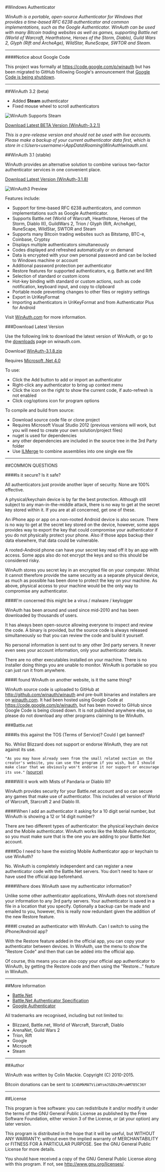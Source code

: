 #Windows Authenticator

*WinAuth is a portable, open-source Authenticator for Windows that provides a time-based RFC 6238 authenticator and common implementations, such as the Google Authenticator. WinAuth can be used with many Bitcoin trading websites as well as games, supporting Battle.net (World of Warcraft, Hearthstone, Heroes of the Storm, Diablo), Guild Wars 2, Glyph (Rift and ArcheAge), WildStar, RuneScape, SWTOR and Steam.*

----

####Notice about Google Code

This project was formally at https://code.google.com/p/winauth but has been migrated to GitHub following Google's
announcement that [Google Code is being shutdown](http://google-opensource.blogspot.com/2015/03/farewell-to-google-code.html).

----

##WinAuth 3.2 (beta)

 * Added **Steam** authenticator
 * Fixed mouse wheel to scroll authenticators

<img src="https://winauth.com/images/steam.png" alt="WinAuth Supports Steam" />

[Download Latest BETA Version (WinAuth-3.2.1)](https://winauth.com/downloads/3.x/WinAuth-3.2.1.zip)

*This is a pre-release version and should not be used with live accounts. Please make a backup of your current authenticator data first, which is store in c:\Users\<username>\AppData\Roaming\WinAuth\winauth.xml.*
 
##WinAuth 3.1 (stable)

WinAuth provides an alternative solution to combine various two-factor authenticator services in one convenient place.

[Download Latest Version (WinAuth-3.1.8)](https://winauth.com/downloads/3.x/WinAuth-3.1.8.zip)

<img src="https://winauth.com/images/winauth3-preview.png" alt="WinAuth3 Preview" />

Features include:

  * Support for time-based RFC 6238 authenticators, and common implementations such as Google Authenticator.
  * Supports Battle.net (World of Warcraft, Hearthstone, Heroes of the Storm, Diablo III), GuildWars 2, Trion / Glyph (Rift, ArcheAge), RuneScape, WildStar, SWTOR and Steam
  * Supports many Bitcoin trading websites such as Bitstamp, BTC-e, Coinbase, Cryptsy
  * Displays multiple authenticators simultaneously
  * Codes displayed and refreshed automatically or on demand
  * Data is encrypted with your own personal password and can be locked to Windows machine or account
  * Additional password protection per authenticator
  * Restore features for supported authenticators, e.g. Battle.net and Rift
  * Selection of standard or custom icons
  * Hot-key binding with standard or custom actions, such as code notification, keyboard input, and copy to clipboard
  * Portable mode preventing changes to other files or registry settings
  * Export in UriKeyFormat
  * Importing authenticators in UriKeyFormat and from Authenticator Plus for Android 

Visit [WinAuth.com](https://winauth.com) for more information.

###Download Latest Version

Use the following link to download the latest version of WinAuth, or go to the [downloads](https://winauth.com/download) page on winauth.com.

Download [WinAuth-3.1.8.zip](https://winauth.com/downloads/3.x/WinAuth-3.1.8.zip)

Requires [Microsoft .Net 4.0](http://www.microsoft.com/en-us/download/details.aspx?id=17851)

To use:
  * Click the Add button to add or import an authenticator
  * Right-click any authenticator to bring up context menu
  * Click the icon on the right to show the current code, if auto-refresh is not enabled
  * Click cog/options icon for program options

To compile and build from source:
  * Download source code file or clone project
  * Requires Microsoft Visual Studio 2012 (previous versions will work, but you will need to create your own solution/project files)
  * nuget is used for dependencies
  * any other dependencies are included in the source tree in the 3rd Party folder
  * Use [ILMerge](http://research.microsoft.com/en-us/people/mbarnett/ilmerge.aspx ) to combine assemblies into one single exe file

----

##COMMON QUESTIONS

####Is it secure? Is it safe?

All authenticators just provide another layer of security. None are 100% effective.

A physical/keychain device is by far the best protection. Although still subject to any man-in-the-middle attack, there is no way to get at the secret key stored within it. If you are at all concerned, get one of these.

An iPhone app or app on a non-rooted Android device is also secure. There is no way to get at the secret key stored on the device, however, some apps provides way to export the key that could compromise your authenticator if you do not physically protect your phone. Also if those apps backup their data elsewhere, that data could be vulnerable.

A rooted-Android phone can have your secret key read off it by an app with access. Some apps also do not encrypt the keys and so this should be considered risky.

WinAuth stores you secret key in an encrypted file on your computer. Whilst it cannot therefore provide the same security as a separate physical device, as much as possible has been done to protect the key on your machine. As above, physical access to your machine would be the only way to compromise any authenticator.

####I'm concerned this might be a virus / malware / keylogger

WinAuth has been around and used since mid-2010 and has been downloaded by thousands of users.

It has always been open-source allowing everyone to inspect and review the code. A binary is provided, but the source code is always released simultaneously so that you can review the code and build it yourself.

No personal information is sent out to any other 3rd party servers. It never even sees your account information, only your authenticator details.

There are no other executables installed on your machine. There is no installer doing things you are unable to monitor. WinAuth is portable so you can just run it from anywhere.

####I found WinAuth on another website, is it the same thing?

WinAuth source code is uploaded to GitHub at http://github.com/winauth/winauth and pre-built binaries and installers are on [winauth.com](https://winauth.com). It had been hosted using Google Code at https://code.google.com/p/winauth, but has been moved to GiHub since Google Code is being closed down. It is not published anywhere else, so please do not download any other programs claiming to be WinAuth.

###Battle.net

####Is this against the TOS (Terms of Service)? Could I get banned?

No. Whlist Blizzard does not support or endorse WinAuth, they are not against its use. 

`"As you may have already seen from the small related section on the creator's website, you can use the program if you wish, but I should make clear that we obviously won't endorse it nor support or encourage its use."` [(source)](http://eu.battle.net/wow/en/forum/topic/2569217651)

####Will it work with Mists of Pandaria or Diablo III?

WinAuth provides security for your Battle.net account and so can secure any games that make use of authenticator. This includes all version of World of Warcraft, Starcraft 2 and Diablo III.

####When I add an authenticator it asking for a 10 digit serial number, but WinAuth is showing a 12 or 14 digit number?

There are two different types of authenticator: the physical keychain device and the Mobile authenticator. WinAuth works like the Mobile Authenticator, so you must make sure that is the one you are adding to your Battle.Net account.

####Do I need to have the existing Mobile Authenticator app or keychain to use WinAuth?

No. WinAuth is completely independent and can register a new authenticator code with the Battle.Net servers. You don't need to have or have used the official app beforehand.

####Where does WinAuth save my authenticator information?

Unlike some other authenticator applications, WinAuth does not store/send your information to any 3rd party servers. Your authenticator is saved in a file in a location that you specify. Optionally a backup can be made and emailed to you, however, this is really now redundant given the addition of the new Restore feature.

####I created an authenticator with WinAuth. Can I switch to using the iPhone/Android app?

With the Restore feature added in the official app, you can copy your authenticator between devices. In WinAuth, use the menu to show the "Restore Code" and then that can be added into the official app.

Of course, this means you can also copy your official app authenticator to WinAuth, by getting the Restore code and then using the "Restore..." feature in WinAuth. 

----

##More Information

  * [Battle.Net](http://www.battle.net)
  * [Battle.Net Authenticator Specification](http://www.wowwiki.com/Battle.net_Mobile_Authenticator_Specification)
  * [Google Authenticator](http://code.google.com/p/google-authenticator)

All trademarks are recognised, including but not limited to:

  * Blizzard, Battle.net, World of Warcraft, Starcraft, Diablo
  * ArenaNet, Guild Wars 2
  * Trion, Rift
  * Google
  * Microsoft
  * Steam

----

##Author

WinAuth was written by Colin Mackie. Copyright (C) 2010-2015.

Bitcoin donations can be sent to `1C4bMkMATViiWYsmJSDUx2MruWM785C36Y`

----

##License

This program is free software: you can redistribute it and/or modify it under the terms of the GNU General Public License as published by the Free Software Foundation, either version 3 of the License, or (at your option) any later version.

This program is distributed in the hope that it will be useful, but WITHOUT ANY WARRANTY; without even the implied warranty of MERCHANTABILITY or FITNESS FOR A PARTICULAR PURPOSE.  See the GNU General Public License for more details.

You should have received a copy of the GNU General Public License  along with this program.  If not, see http://www.gnu.org/licenses/.
